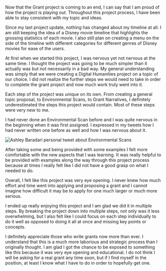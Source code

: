 
Now that the Grant project is coming to an end, I can say that I am proud of how the project is playing out. Throughout this project process, I have been able to stay consistent with my topic and ideas. 

Since my last project update, nothing has changed about my timeline at all. I am still keeping the idea of a Disney movie timeline that highlights the grossing statistics of each movie. I also still plan on creating a menu on the side of the timeline with different categories for different genres of Disney movies for ease of the users. 

At first when we started this project, I was nervous yet not nervous at the same time. I thought the project was going to be much simpler than it actually was but not necessarily in a bad way. My general understanding was simply that we were creating a Digital Humanities project on a topic of our choice. I did not realize the further steps we would need to take in order to complete the grant project and now much work truly went into it. 

Each step of the project was unique on its own. From creating a general topic proposal, to Environmental Scans, to Grant Narratives, I definitely underestimated the steps this project would contain. Most of these steps were very new to me. 

I had never done an Environmental Scan before and I was quite nervous in the beginning when it was first assigned. I expressed in my tweets how I had never written one before as well and how I was nervous about it. 

![Ashley Baradari personal tweet about Environmental Scans](https://ashleybaradari.github.io/ashleybaradari/images/tweet.png)


After taking some and being provided with some examples I felt more comfortable with the new aspects that I was learning. It was really helpful to be provided with examples along the way through this project process because at times I really felt like I did not have a good grasp on what I needed to do. 

Overall, I felt like this project was very eye opening. I never knew how much effort and time went into applying and proposing a grant and I cannot imagine how difficult it may be to apply for one much larger or much more serious. 

I ended up really enjoying this project and I am glad we did it in multiple steps. By breaking the project down into multiple steps, not only was it less overwhelming, but I also felt like I could focus on each step individually to do it well as opposed to doing it all at once and missing key points or concepts. 

I definitely appreciate those who write grants now more than ever. I understand that this is a much more laborious and strategic process than I originally thought. I am glad I got the chance to be exposed to something like this because it was very eye opening and educational. I do not think I will be asking for a real grant any time soon, but if I find myself in the position, at least I know what I have to do in order to hopefully get one. 
